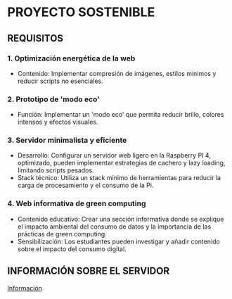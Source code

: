 # PROYECTO SOSTENIBLE

## REQUISITOS

### 1. Optimización energética de la web

- Contenido: Implementar compresión de imágenes, estilos mínimos y reducir scripts no esenciales.

### 2. Prototipo de 'modo eco'

- Función: Implementar un 'modo eco' que permita reducir brillo, colores intensos y efectos visuales.

### 3. Servidor minimalista y eficiente

- Desarrollo: Configurar un servidor web ligero en la Raspberry PI 4, optimizado, pueden implementar estrategias de cachero y lazy loading, limitando scripts pesados.
- Stack técnico: Utiliza un stack mínimo de herramientas para reducir la carga de procesamiento y el consumo de la Pi.

### 4. Web informativa de green computing

- Contenido educativo: Crear una sección informativa donde se explique el impacto ambiental del consumo de datos y la importancia de las prácticas de green computing.
- Sensibilización: Los estudiantes pueden investigar y añadir contenido sobre el impacto del consumo digital.


## INFORMACIÓN SOBRE EL SERVIDOR

[Información](Servidor.md)

